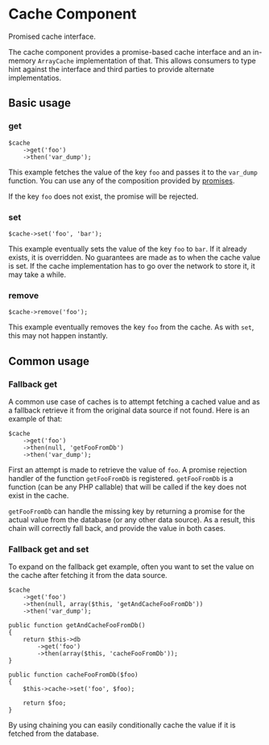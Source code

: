 # Cache Component

Promised cache interface.

The cache component provides a promise-based cache interface and an in-memory
`ArrayCache` implementation of that. This allows consumers to type hint
against the interface and third parties to provide alternate implementatios.

## Basic usage

### get

    $cache
        ->get('foo')
        ->then('var_dump');

This example fetches the value of the key `foo` and passes it to the
`var_dump` function. You can use any of the composition provided by
[promises](https://github.com/reactphp/promise).

If the key `foo` does not exist, the promise will be rejected.

### set

    $cache->set('foo', 'bar');

This example eventually sets the value of the key `foo` to `bar`. If it
already exists, it is overridden. No guarantees are made as to when the cache
value is set. If the cache implementation has to go over the network to store
it, it may take a while.

### remove

    $cache->remove('foo');

This example eventually removes the key `foo` from the cache. As with `set`,
this may not happen instantly.

## Common usage

### Fallback get

A common use case of caches is to attempt fetching a cached value and as a
fallback retrieve it from the original data source if not found. Here is an
example of that:

    $cache
        ->get('foo')
        ->then(null, 'getFooFromDb')
        ->then('var_dump');

First an attempt is made to retrieve the value of `foo`. A promise rejection
handler of the function `getFooFromDb` is registered. `getFooFromDb` is a
function (can be any PHP callable) that will be called if the key does not
exist in the cache.

`getFooFromDb` can handle the missing key by returning a promise for the
actual value from the database (or any other data source). As a result, this
chain will correctly fall back, and provide the value in both cases.

### Fallback get and set

To expand on the fallback get example, often you want to set the value on the
cache after fetching it from the data source.

    $cache
        ->get('foo')
        ->then(null, array($this, 'getAndCacheFooFromDb'))
        ->then('var_dump');

    public function getAndCacheFooFromDb()
    {
        return $this->db
            ->get('foo')
            ->then(array($this, 'cacheFooFromDb'));
    }

    public function cacheFooFromDb($foo)
    {
        $this->cache->set('foo', $foo);

        return $foo;
    }

By using chaining you can easily conditionally cache the value if it is
fetched from the database.
